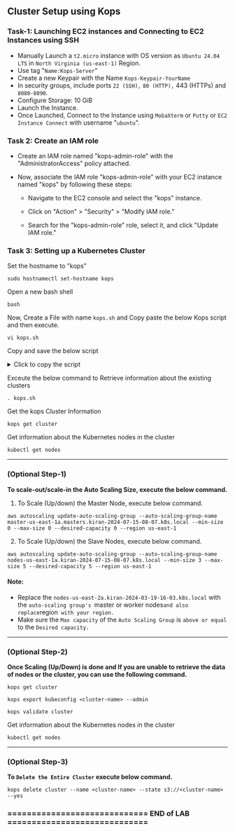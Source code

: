 ## Cluster Setup using Kops

### Task-1:  Launching EC2 instances and Connecting to EC2 Instances using SSH

* Manually Launch a `t2.micro` instance with OS version as `Ubuntu 24.04 LTS` in `North Virginia (us-east-1)` Region.
* Use tag "`Name:Kops-Server`"
* Create a new Keypair with the Name `Kops-Keypair-YourName`
* In security groups, include ports `22 (SSH),` `80 (HTTP),` 443 (HTTPs) and `8080-8090`.
* Configure Storage: 10 GiB
* Launch the Instance.
* Once Launched, Connect to the Instance using `MobaXterm` or `Putty` or `EC2 Instance Connect` with username "`ubuntu`".

### Task 2: Create an IAM role

* Create an IAM role named "kops-admin-role" with the "AdministratorAccess" policy attached.
* Now, associate the IAM role "kops-admin-role" with your EC2 instance named "kops" by following these steps:

  * Navigate to the EC2 console and select the "kops" instance.

  * Click on "Action" > "Security" > "Modify IAM role."

  * Search for the "kops-admin-role" role, select it, and click "Update IAM role."

### Task 3: Setting up a Kubernetes Cluster
Set the hostname to "kops"
```
sudo hostnamectl set-hostname kops
```
Open a new bash shell
```
bash
```
Now, Create a File with name `kops.sh` and Copy paste the below Kops script and then execute.
```
vi kops.sh
```
Copy and save the below script

<details>
  <summary>Click to copy the script</summary>

```
#!/bin/bash


echo $'Let\'s get started with Kubernetes cluster creation using KOPS!'
echo "Enter your name:"
read username
lower_username=$(echo -e $username | sed 's/ //g' | tr '[:upper:]' '[:lower:]')
date_now=$(date "+%F-%H-%m")
clname=$(echo $lower_username-$date_now.k8s.local)
echo "Your Kubernetes cluster name will be $clname"

TOKEN=`curl -X PUT "http://169.254.169.254/latest/api/token" -H "X-aws-ec2-metadata-token-ttl-seconds: 21600"` 


az=$(curl -H "X-aws-ec2-metadata-token: $TOKEN " http://169.254.169.254/latest/meta-data/placement/availability-zone)

region=$(curl -H "X-aws-ec2-metadata-token: $TOKEN " http://169.254.169.254/latest/meta-data/placement/region)


sudo sed -i "/$nrconf{restart}/d" /etc/needrestart/needrestart.conf
cat /etc/needrestart/needrestart.conf | grep -i $nrconf{restart}
echo "\$nrconf{restart} = 'a';" | sudo tee -a /etc/needrestart/needrestart.conf
export DEBIAN_FRONTEND=noninteractive
export NEEDRESTART_MODE=a



sudo apt update -y
sudo apt install nano curl python3-pip -y
sudo snap install aws-cli --classic



curl -LO https://storage.googleapis.com/kubernetes-release/release/v1.25.2/bin/linux/amd64/kubectl
chmod +x ./kubectl
sudo mv ./kubectl /usr/local/bin/kubectl



curl -LO https://github.com/kubernetes/kops/releases/download/v1.25.2/kops-linux-amd64
chmod +x kops-linux-amd64
sudo mv kops-linux-amd64 /usr/local/bin/kops



Write-Output "y" | ssh-keygen -N "" -f $HOME/.ssh/id_rsa


aws s3 mb s3://$clname --region $region


export KOPS_STATE_STORE=s3://$clname


kops create cluster --node-count=2 --master-size="t2.medium" --node-size="t2.medium" --master-volume-size=20 --node-volume-size=20 --zones $az --name $clname --ssh-public-key ~/.ssh/id_rsa.pub --yes



kops update cluster $clname --yes
echo "export KOPS_STATE_STORE=s3://$clname" >> /home/ubuntu/.bashrc
source /home/ubuntu/.bashrc



kops export kubecfg --admin


for (( x=0 ; x < 30 ; x++ )); do {
  echo "Validating Cluster"
  ! kops validate cluster > status.txt 2>/dev/null
  if ( grep "k8s.local is ready" status.txt > status1.txt);
  then
         echo "Your Cluster is now ready!"
         break
  else
         sleep 20
         echo "x:" $x
  fi
} done



kops delete cluster --name $clname > delete.txt
export sg1=$(cat delete.txt | grep "sg-" | awk '{print $3}' | sed -n '1p')
export sg2=$(cat delete.txt | grep "sg-" | awk '{print $3}' | sed -n '2p')
export sg3=$(cat delete.txt | grep "sg-" | awk '{print $3}' | sed -n '3p')
aws ec2 authorize-security-group-ingress --group-id $sg1 --protocol tcp --port 30000-32767 --cidr 0.0.0.0/0 --region $region
aws ec2 authorize-security-group-ingress --group-id $sg2 --protocol tcp --port 30000-32767 --cidr 0.0.0.0/0 --region $region
aws ec2 authorize-security-group-ingress --group-id $sg3 --protocol tcp --port 30000-32767 --cidr 0.0.0.0/0 --region $region

echo "export KOPS_STATE_STORE=s3://$clname" >> delete-kops.sh
echo "kops delete cluster " $clname " --yes" >> delete-kops.sh
chmod +x delete-kops.sh
chown ubuntu:ubuntu delete-kops.sh

echo "Creating Kubernetes Dashboard"


cat > kubernetes-dashboard.yaml <<EOF

#
# Licensed under the Apache License, Version 2.0 (the "License");
# you may not use this file except in compliance with the License.
# You may obtain a copy of the License at
#
#     http://www.apache.org/licenses/LICENSE-2.0
#
# Unless required by applicable law or agreed to in writing, software
# distributed under the License is distributed on an "AS IS" BASIS,
# WITHOUT WARRANTIES OR CONDITIONS OF ANY KIND, either express or implied.
# See the License for the specific language governing permissions and
# limitations under the License.

apiVersion: v1
kind: Namespace
metadata:
  name: kubernetes-dashboard

---

apiVersion: v1
kind: ServiceAccount
metadata:
  labels:
    k8s-app: kubernetes-dashboard
  name: kubernetes-dashboard
  namespace: kubernetes-dashboard

---

kind: Service
apiVersion: v1
metadata:
  labels:
    k8s-app: kubernetes-dashboard
  name: kubernetes-dashboard
  namespace: kubernetes-dashboard
spec:
  ports:
    - port: 443
      targetPort: 8443
      nodePort: 32000
  selector:
    k8s-app: kubernetes-dashboard
  type: NodePort

---

apiVersion: v1
kind: Secret
metadata:
  labels:
    k8s-app: kubernetes-dashboard
  name: kubernetes-dashboard-certs
  namespace: kubernetes-dashboard
type: Opaque

---

apiVersion: v1
kind: Secret
metadata:
  labels:
    k8s-app: kubernetes-dashboard
  name: kubernetes-dashboard-csrf
  namespace: kubernetes-dashboard
type: Opaque
data:
  csrf: ""

---

apiVersion: v1
kind: Secret
metadata:
  labels:
    k8s-app: kubernetes-dashboard
  name: kubernetes-dashboard-key-holder
  namespace: kubernetes-dashboard
type: Opaque

---

kind: ConfigMap
apiVersion: v1
metadata:
  labels:
    k8s-app: kubernetes-dashboard
  name: kubernetes-dashboard-settings
  namespace: kubernetes-dashboard

---

kind: Role
apiVersion: rbac.authorization.k8s.io/v1
metadata:
  labels:
    k8s-app: kubernetes-dashboard
  name: kubernetes-dashboard
  namespace: kubernetes-dashboard
rules:
  # Allow Dashboard to get, update and delete Dashboard exclusive secrets.
  - apiGroups: [""]
    resources: ["secrets"]
    resourceNames: ["kubernetes-dashboard-key-holder", "kubernetes-dashboard-certs", "kubernetes-dashboard-csrf"]
    verbs: ["get", "update", "delete"]
    # Allow Dashboard to get and update 'kubernetes-dashboard-settings' config map.
  - apiGroups: [""]
    resources: ["configmaps"]
    resourceNames: ["kubernetes-dashboard-settings"]
    verbs: ["get", "update"]
    # Allow Dashboard to get metrics.
  - apiGroups: [""]
    resources: ["services"]
    resourceNames: ["heapster", "dashboard-metrics-scraper"]
    verbs: ["proxy"]
  - apiGroups: [""]
    resources: ["services/proxy"]
    resourceNames: ["heapster", "http:heapster:", "https:heapster:", "dashboard-metrics-scraper", "http:dashboard-metrics-scraper"]
    verbs: ["get"]

---

kind: ClusterRole
apiVersion: rbac.authorization.k8s.io/v1
metadata:
  labels:
    k8s-app: kubernetes-dashboard
  name: kubernetes-dashboard
rules:
  # Allow Metrics Scraper to get metrics from the Metrics server
  - apiGroups: ["metrics.k8s.io"]
    resources: ["pods", "nodes"]
    verbs: ["get", "list", "watch"]

---

apiVersion: rbac.authorization.k8s.io/v1
kind: RoleBinding
metadata:
  labels:
    k8s-app: kubernetes-dashboard
  name: kubernetes-dashboard
  namespace: kubernetes-dashboard
roleRef:
  apiGroup: rbac.authorization.k8s.io
  kind: Role
  name: kubernetes-dashboard
subjects:
  - kind: ServiceAccount
    name: kubernetes-dashboard
    namespace: kubernetes-dashboard

---

apiVersion: rbac.authorization.k8s.io/v1
kind: ClusterRoleBinding
metadata:
  name: kubernetes-dashboard
roleRef:
  apiGroup: rbac.authorization.k8s.io
  kind: ClusterRole
  name: kubernetes-dashboard
subjects:
  - kind: ServiceAccount
    name: kubernetes-dashboard
    namespace: kubernetes-dashboard

---

kind: Deployment
apiVersion: apps/v1
metadata:
  labels:
    k8s-app: kubernetes-dashboard
  name: kubernetes-dashboard
  namespace: kubernetes-dashboard
spec:
  replicas: 1
  revisionHistoryLimit: 10
  selector:
    matchLabels:
      k8s-app: kubernetes-dashboard
  template:
    metadata:
      labels:
        k8s-app: kubernetes-dashboard
    spec:
      containers:
        - name: kubernetes-dashboard
          image: kubernetesui/dashboard:v2.4.0
          imagePullPolicy: Always
          ports:
            - containerPort: 8443
              protocol: TCP
          args:
            - --auto-generate-certificates
            - --namespace=kubernetes-dashboard
            # Uncomment the following line to manually specify Kubernetes API server Host
            # If not specified, Dashboard will attempt to auto discover the API server and connect
            # to it. Uncomment only if the default does not work.
            # - --apiserver-host=http://my-address:port
          volumeMounts:
            - name: kubernetes-dashboard-certs
              mountPath: /certs
              # Create on-disk volume to store exec logs
            - mountPath: /tmp
              name: tmp-volume
          livenessProbe:
            httpGet:
              scheme: HTTPS
              path: /
              port: 8443
            initialDelaySeconds: 30
            timeoutSeconds: 30
          securityContext:
            allowPrivilegeEscalation: false
            readOnlyRootFilesystem: true
            runAsUser: 1001
            runAsGroup: 2001
      volumes:
        - name: kubernetes-dashboard-certs
          secret:
            secretName: kubernetes-dashboard-certs
        - name: tmp-volume
          emptyDir: {}
      serviceAccountName: kubernetes-dashboard
      nodeSelector:
        "kubernetes.io/os": linux
      # Comment the following tolerations if Dashboard must not be deployed on master
      tolerations:
        - key: node-role.kubernetes.io/master
          effect: NoSchedule

---

kind: Service
apiVersion: v1
metadata:
  labels:
    k8s-app: dashboard-metrics-scraper
  name: dashboard-metrics-scraper
  namespace: kubernetes-dashboard
spec:
  ports:
    - port: 8000
      targetPort: 8000
  selector:
    k8s-app: dashboard-metrics-scraper

---

kind: Deployment
apiVersion: apps/v1
metadata:
  labels:
    k8s-app: dashboard-metrics-scraper
  name: dashboard-metrics-scraper
  namespace: kubernetes-dashboard
spec:
  replicas: 1
  revisionHistoryLimit: 10
  selector:
    matchLabels:
      k8s-app: dashboard-metrics-scraper
  template:
    metadata:
      labels:
        k8s-app: dashboard-metrics-scraper
    spec:
      securityContext:
        seccompProfile:
          type: RuntimeDefault
      containers:
        - name: dashboard-metrics-scraper
          image: kubernetesui/metrics-scraper:v1.0.7
          ports:
            - containerPort: 8000
              protocol: TCP
          livenessProbe:
            httpGet:
              scheme: HTTP
              path: /
              port: 8000
            initialDelaySeconds: 30
            timeoutSeconds: 30
          volumeMounts:
          - mountPath: /tmp
            name: tmp-volume
          securityContext:
            allowPrivilegeEscalation: false
            readOnlyRootFilesystem: true
            runAsUser: 1001
            runAsGroup: 2001
      serviceAccountName: kubernetes-dashboard
      nodeSelector:
        "kubernetes.io/os": linux
      # Comment the following tolerations if Dashboard must not be deployed on master
      tolerations:
        - key: node-role.kubernetes.io/master
          effect: NoSchedule
      volumes:
        - name: tmp-volume
          emptyDir: {}
---
apiVersion: v1
kind: ServiceAccount
metadata:
  name: kops-admin
  namespace: kube-system
---
apiVersion: rbac.authorization.k8s.io/v1
kind: ClusterRoleBinding
metadata:
  name: kops-admin
roleRef:
  apiGroup: rbac.authorization.k8s.io
  kind: ClusterRole
  name: cluster-admin
subjects:
- kind: ServiceAccount
  name: kops-admin
  namespace: kube-system
---

apiVersion: v1
kind: Secret
type: kubernetes.io/service-account-token
metadata:
  namespace: kube-system
  name: kops-admin
  annotations: 
    kubernetes.io/service-account.name: "kops-admin"
EOF
kubectl apply -f kubernetes-dashboard.yaml

echo "Retreiving URL of SVC"
export url1="https://"$(kubectl get nodes -o wide -n kubernetes-dashboard | awk '{print $7}' | sed -n '2p')":32000"
export url2="https://"$(kubectl get nodes -o wide -n kubernetes-dashboard | awk '{print $7}' | sed -n '3p')":32000"
export url3="https://"$(kubectl get nodes -o wide -n kubernetes-dashboard | awk '{print $7}' | sed -n '4p')":32000"
echo "                                                   " > token.txt
echo "********        HERE ARE THE DETAILS REQUIRED        ********" >> token.txt
echo "******** You can use any one of the below given URLs ********" >> token.txt
echo "First URL is: " >> token.txt
echo $url1 >> token.txt
echo "Second URL is: " >> token.txt
echo $url2 >> token.txt
echo "Third URL is: " >> token.txt
echo $url3 >> token.txt


#Creating Token
echo "Creating Token"
echo "Token is:" >> token.txt
kubectl -n kube-system describe secret $(kubectl -n kube-system get secret | grep kops-admin | awk '{print $1}') | grep token: | awk '{print $2}' >> token.txt
echo "******************          END          ******************" >> token.txt
echo "                                                   " >> token.txt
cat token.txt
```

</details>

Exceute the below command to Retrieve information about the existing clusters
```
. kops.sh
```
Get the kops Cluster Information
```
kops get cluster
```
Get information about the Kubernetes nodes in the cluster
```
kubectl get nodes
```
---
### (Optional Step-1)
**To scale-out/scale-in the Auto Scaling Size, execute the below command.** 
1. To Scale (Up/down) the Master Node, execute below command.
```
aws autoscaling update-auto-scaling-group --auto-scaling-group-name master-us-east-1a.masters.kiran-2024-07-15-08-07.k8s.local --min-size 0 --max-size 0 --desired-capacity 0 --region us-east-1
```
2. To Scale (Up/down) the Slave Nodes, execute below command.
```
aws autoscaling update-auto-scaling-group --auto-scaling-group-name nodes-us-east-1a.kiran-2024-07-15-08-07.k8s.local --min-size 3 --max-size 5 --desired-capacity 5 --region us-east-1
```
#### Note:
* Replace the `nodes-us-east-2a.kiran-2024-03-19-16-03.k8s.local` with the `auto-scaling group's `master or worker nodes` and also replace `region` with your region.`
* Make sure the `Max capacity` of the `Auto Scaling Group` is `above or equal` to the `Desired capacity.`
---
### (Optional Step-2)
**Once Scaling (Up/Down) is done and If you are unable to retrieve the data of nodes or the cluster, you can use the following command.** 
```
kops get cluster
```
```
kops export kubeconfig <cluster-name> --admin
```
```
kops validate cluster
```
Get information about the Kubernetes nodes in the cluster
```
kubectl get nodes
```
---
### (Optional Step-3)
**To `Delete the Entire Cluster` execute below command.**
```
kops delete cluster --name <cluster-name> --state s3://<cluster-name> --yes
```
### ============================= END of LAB =============================
